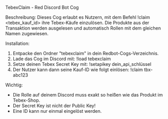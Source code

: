 TebexClaim - Red Discord Bot Cog

Beschreibung:
Dieses Cog erlaubt es Nutzern, mit dem Befehl !claim <tebex_kauf_id> ihre Tebex-Käufe einzulösen.
Die Produkte aus der Transaktion werden ausgelesen und automatisch Rollen mit dem gleichen Namen zugewiesen.

Installation:
1. Entpacke den Ordner "tebexclaim" in dein Redbot-Cogs-Verzeichnis.
2. Lade das Cog im Discord mit:
   !load tebexclaim
3. Setze deinen Tebex Secret Key mit:
   !setapikey dein_api_schlüssel
4. Der Nutzer kann dann seine Kauf-ID wie folgt einlösen:
   !claim tbx-abc123

Wichtig:
- Die Rolle auf deinem Discord muss exakt so heißen wie das Produkt im Tebex-Shop.
- Der Secret Key ist nicht der Public Key!
- Eine ID kann nur einmal eingelöst werden.
